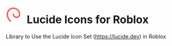 # [![Lucide Logo](repo-assets/lucide-logo-dark.svg)](https://lucide.dev) Lucide Icons for Roblox

Library to Use the Lucide Icon Set (<https://lucide.dev>) in Roblox

